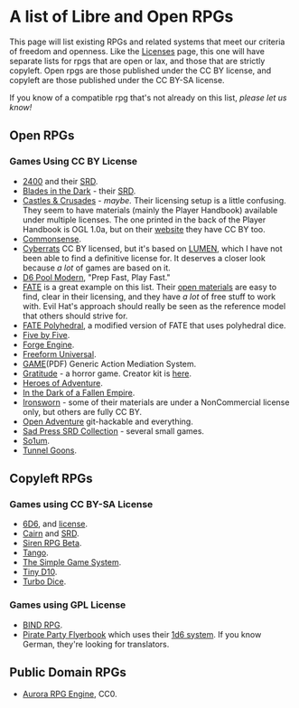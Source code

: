 # A list of Libre and Open RPGs

This page will list existing RPGs and related systems that meet our criteria of freedom and openness. Like the [Licenses](https://github.com/pinxedjacu/librerpg/blob/main/list-of-good-rpg-licenses.md) page, this one will have separate lists for rpgs that are open or lax, and those that are strictly copyleft. Open rpgs are those published under the CC BY license, and copyleft are those published under the CC BY-SA license.

If you know of a compatible rpg that's not already on this list, *please let us know!*

## Open RPGs

### Games Using CC BY License

* [2400](https://jasontocci.itch.io/2400) and their [SRD](https://jasontocci.itch.io/24xx).
* [Blades in the Dark](https://bladesinthedark.com/) - their [SRD](https://bladesinthedark.com/node/33).
* [Castles & Crusades](https://www.trolllord.com/tlgstore/#!/Castles-&-Crusades-Players-Handbook-7th-Printing-Digital-Standard-Cover/p/89198194/category=11639170) - *maybe.* Their licensing setup is a little confusing. They seem to have materials (mainly the Player Handbook) available under multiple licenses. The one printed in the back of the Player Handbook is OGL 1.0a, but on their [website](https://trolllord.com/3rd-party-publishing/) they have CC BY too.
* [Commonsense](https://www.drivethrurpg.com/product/359829/Commonsense-A-RolePlaying-Game-System).
* [Cyberrats](https://alrine.itch.io/cyberrats) CC BY licensed, but it's based on [LUMEN](https://gilarpgs.itch.io/lumen), which I have not been able to find a definitive license for. It deserves a closer look because *a lot* of games are based on it.
* [D6 Pool Modern](https://www.drivethrurpg.com/product/134520/D6Pool-Modern-Roleplaying?src=newest), "Prep Fast, Play Fast."
* [FATE](https://evilhat.com/product/fate-core-system/) is a great example on this list. Their [open materials](https://www.faterpg.com/licensing/licensing-fate-cc-by/) are easy to find, clear in their licensing, and they have *a lot* of free stuff to work with. Evil Hat's approach should really be seen as the reference model that others should strive for.
* [FATE Polyhedral](https://www.dropbox.com/s/5hl8z4kjvbhrbxf/Fate%20Polyhedral%20Edition.pdf?dl=0), a modified version of FATE that uses polyhedral dice.
* [Five by Five](https://www.drivethrurpg.com/product/115748/Five-by-Five?manufacturers_id=5581).
* [Forge Engine](https://www.heroforgegames.com/forge-engine/).
* [Freeform Universal](https://www.perilplanet.com/freeform-universal/).
* [GAME](http://www.1km1kt.net/wp-content/uploads/2011/02/GAMEv1-1.pdf)(PDF) Generic Action Mediation System.
* [Gratitude](https://alrine.itch.io/gratitude-a-horror-game) - a horror game. Creator kit is [here](https://alrine.itch.io/gratitude-creators-kit).
* [Heroes of Adventure](https://nameless-designer.itch.io/heroes-of-adventure).
* [In the Dark of a Fallen Empire](https://jkent2585.itch.io/in-the-dark-of-a-fallen-empire).
* [Ironsworn](https://www.ironswornrpg.com/) - some of their materials are under a NonCommercial license only, but others are fully CC BY.
* [Open Adventure](https://github.com/openadventure/Open-Adventure) git-hackable and everything.
* [Sad Press SRD Collection](https://sadpress.itch.io/sad-press-srd-collection) - several small games.
* [So1um](https://github.com/brunobord/so1um).
* [Tunnel Goons](https://natetreme.itch.io/tunnelgoons).




## Copyleft RPGs

### Games using CC BY-SA License

* [6D6](https://6d6rpg.com/reviews/), and [license](https://6d6rpg.com/share-your-pdfs/).
* [Cairn](https://cairnrpg.com/) and [SRD](https://cairnrpg.com/cairn-srd/).
* [Siren RPG Beta](https://github.com/ElectricCoffee/SirenRPG).
* [Tango](https://sites.google.com/site/tangorpgsystem/home).
* [The Simple Game System](https://tsgs.atomicunicycle.com/).
* [Tiny D10](https://td10.org/wiki/Main_Page).
* [Turbo Dice](https://www.drivethrurpg.com/product/115280/Turbo-Dice).

### Games using GPL License

* [BIND RPG](https://gitlab.com/bindrpg/core).
* [Pirate Party Flyerbook](https://www.1w6.org/english/flyerbook-rules) which uses their [1d6 system](https://www.1w6.org/english). If you know German, they're looking for translators.


## Public Domain RPGs

* [Aurora RPG Engine](https://lynxthoughts.com/aurora/), CC0.
